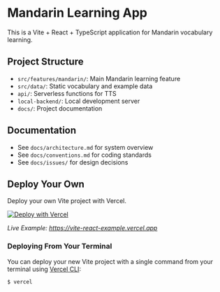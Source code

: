 # Mandarin Learning App

This is a Vite + React + TypeScript application for Mandarin vocabulary learning.

## Project Structure

- `src/features/mandarin/`: Main Mandarin learning feature
- `src/data/`: Static vocabulary and example data
- `api/`: Serverless functions for TTS
- `local-backend/`: Local development server
- `docs/`: Project documentation

## Documentation

- See `docs/architecture.md` for system overview
- See `docs/conventions.md` for coding standards
- See `docs/issues/` for design decisions

## Deploy Your Own

Deploy your own Vite project with Vercel.

[![Deploy with Vercel](https://vercel.com/button)](https://vercel.com/new/clone?repository-url=https://github.com/vercel/vercel/tree/main/examples/vite-react&template=vite-react)

_Live Example: https://vite-react-example.vercel.app_

### Deploying From Your Terminal

You can deploy your new Vite project with a single command from your terminal using [Vercel CLI](https://vercel.com/download):

```shell
$ vercel
```
